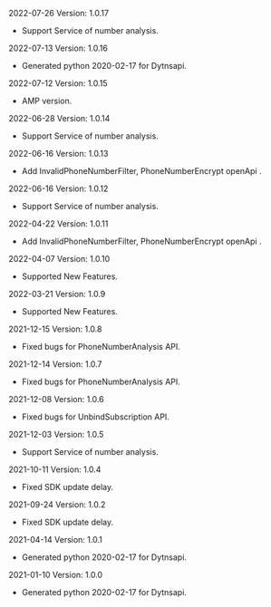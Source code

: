 2022-07-26 Version: 1.0.17
- Support Service of number analysis.

2022-07-13 Version: 1.0.16
- Generated python 2020-02-17 for Dytnsapi.

2022-07-12 Version: 1.0.15
- AMP version.

2022-06-28 Version: 1.0.14
- Support Service of number analysis.

2022-06-16 Version: 1.0.13
- Add InvalidPhoneNumberFilter, PhoneNumberEncrypt openApi .

2022-06-16 Version: 1.0.12
- Support Service of number analysis.

2022-04-22 Version: 1.0.11
- Add InvalidPhoneNumberFilter, PhoneNumberEncrypt openApi .

2022-04-07 Version: 1.0.10
- Supported New Features.

2022-03-21 Version: 1.0.9
- Supported New Features.

2021-12-15 Version: 1.0.8
- Fixed bugs for PhoneNumberAnalysis API.

2021-12-14 Version: 1.0.7
- Fixed bugs for PhoneNumberAnalysis API.

2021-12-08 Version: 1.0.6
- Fixed bugs for UnbindSubscription API.

2021-12-03 Version: 1.0.5
- Support Service of number analysis.

2021-10-11 Version: 1.0.4
- Fixed SDK update delay.

2021-09-24 Version: 1.0.2
- Fixed SDK update delay.

2021-04-14 Version: 1.0.1
- Generated python 2020-02-17 for Dytnsapi.

2021-01-10 Version: 1.0.0
- Generated python 2020-02-17 for Dytnsapi.

